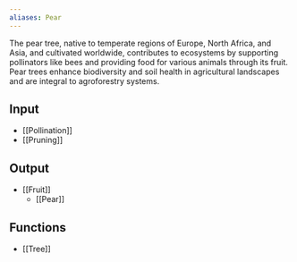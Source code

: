```yaml
---
aliases: Pear
---
```

The pear tree, native to temperate regions of Europe, North Africa, and Asia, and cultivated worldwide, contributes to ecosystems by supporting pollinators like bees and providing food for various animals through its fruit. Pear trees enhance biodiversity and soil health in agricultural landscapes and are integral to agroforestry systems.

## Input
- [[Pollination]]
- [[Pruning]]
## Output
- [[Fruit]]
	- [[Pear]]
## Functions
- [[Tree]]
